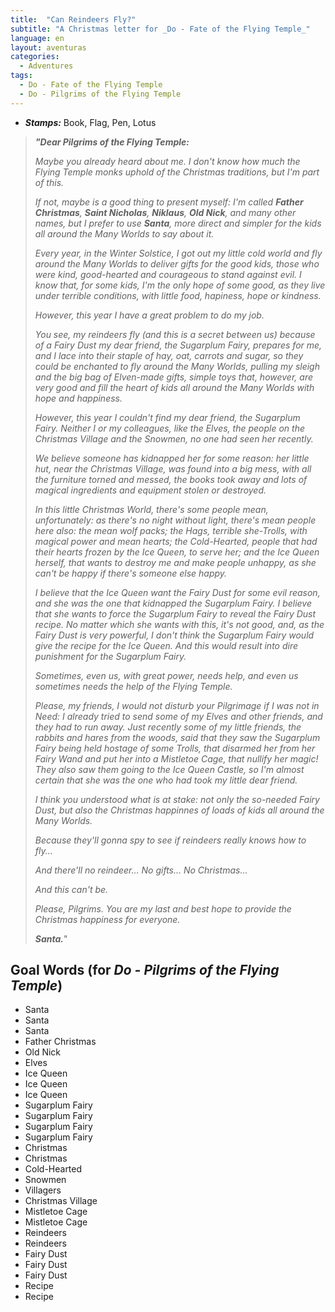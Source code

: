 ```yaml
---
title:  "Can Reindeers Fly?"
subtitle: "A Christmas letter for _Do - Fate of the Flying Temple_"
language: en
layout: aventuras
categories:
  - Adventures
tags:
  - Do - Fate of the Flying Temple
  - Do - Pilgrims of the Flying Temple
---
```


+ ___Stamps:___ Book, Flag, Pen, Lotus

> ___"Dear Pilgrims of the Flying Temple:___
> 
> _Maybe you already heard about me. I don't know how much the Flying Temple monks uphold of the Christmas traditions, but I'm part of this._
>
> _If not, maybe is a good thing to present myself: I'm called __Father Christmas__, __Saint Nicholas__, __Niklaus__, __Old Nick__, and many other names, but I prefer to use __Santa__, more direct and simpler for the kids all around the Many Worlds to say about it._
>  
> _Every year, in the Winter Solstice, I got out my little cold world and fly around the Many Worlds to deliver gifts for the good kids, those who were kind, good-hearted and courageous to stand against evil. I know that, for some kids, I'm the only hope of some good, as they live under terrible conditions, with little food, hapiness, hope or kindness._
>  
> _However, this year I have a great problem to do my job._
>  
> _You see, my reindeers fly (and this is a secret between us) because of a Fairy Dust my dear friend, the Sugarplum Fairy, prepares for me, and I lace into their staple of hay, oat, carrots and sugar, so they could be enchanted to fly around the Many Worlds, pulling my sleigh and the big bag of Elven-made gifts, simple toys that, however, are very good and fill the heart of kids all around the Many Worlds with hope and happiness._
>  
> _However, this year I couldn't find my dear friend, the Sugarplum Fairy. Neither I or my colleagues, like the Elves, the people on the Christmas Village and the Snowmen, no one had seen her recently._
>  
> _We believe someone has kidnapped her for some reason: her little hut, near the Christmas Village, was found into a big mess, with all the furniture torned and messed, the books took away and lots of magical ingredients and equipment stolen or destroyed._
>
> _In this little Christmas World, there's some people mean, unfortunately: as there's no night without light, there's mean people here also: the mean wolf packs; the Hags, terrible she-Trolls, with magical power and mean hearts; the Cold-Hearted, people that had their hearts frozen by the Ice Queen, to serve her; and the Ice Queen herself, that wants to destroy me and make people unhappy, as she can't be happy if there's someone else happy._
>  
> _I believe that the Ice Queen want the Fairy Dust for some evil reason, and she was the one that kidnapped the Sugarplum Fairy. I believe that she wants to force the Sugarplum Fairy to reveal the Fairy Dust recipe. No matter which she wants with this, it's not good, and, as the Fairy Dust is very powerful, I don't think the Sugarplum Fairy would give the recipe for the Ice Queen. And this would result into dire punishment for the Sugarplum Fairy._
>  
> _Sometimes, even us, with great power, needs help, and even us sometimes needs the help of the Flying Temple._
>  
> _Please, my friends, I would not disturb your Pilgrimage if I was not in Need: I already tried to send some of my Elves and other friends, and they had to run away. Just recently some of my little friends, the rabbits and hares from the woods, said that they saw the Sugarplum Fairy being held hostage of some Trolls, that disarmed her from her Fairy Wand and put her into a Mistletoe Cage, that nullify her magic! They also saw them going to the Ice Queen Castle, so I'm almost certain that she was the one who had took my little dear friend._
>  
> _I think you understood what is at stake: not only the so-needed Fairy Dust, but also the Christmas happinnes of loads of kids all around the Many Worlds._
> 
> _Because they'll gonna spy to see if reindeers really knows how to fly..._
>
> _And there'll no reindeer... No gifts... No Christmas..._
>  
> _And this can't be._
>  
> _Please, Pilgrims. You are my last and best hope to provide the Christmas happiness for everyone._
>  
> ___Santa.___"

## Goal Words (for _Do - Pilgrims of the Flying Temple_)

+ Santa
+ Santa
+ Santa
+ Father Christmas
+ Old Nick
+ Elves
+ Ice Queen
+ Ice Queen
+ Ice Queen
+ Sugarplum Fairy 
+ Sugarplum Fairy 
+ Sugarplum Fairy 
+ Sugarplum Fairy 
+ Christmas
+ Christmas
+ Cold-Hearted
+ Snowmen
+ Villagers
+ Christmas Village
+ Mistletoe Cage
+ Mistletoe Cage
+ Reindeers
+ Reindeers
+ Fairy Dust
+ Fairy Dust
+ Fairy Dust
+ Recipe
+ Recipe

